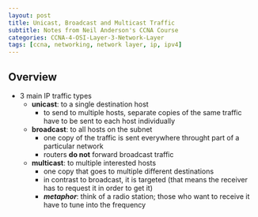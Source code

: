 ```yaml
--- 
layout: post 
title: Unicast, Broadcast and Multicast Traffic
subtitle: Notes from Neil Anderson's CCNA Course
categories: CCNA-4-OSI-Layer-3-Network-Layer
tags: [ccna, networking, network layer, ip, ipv4]
---
```


## Overview

- 3 main IP traffic types
    - **unicast**: to a single destination host
        - to send to multiple hosts, separate copies of the same traffic have to be sent to each host individually
    - **broadcast**: to all hosts on the subnet
        - one copy of the traffic is sent everywhere throught part of a particular network
        - routers **do not** forward broadcast traffic
    - **multicast**: to multiple interested hosts
        - one copy that goes to multiple different destinations
        - in contrast to broadcast, it is targeted (that means the receiver has to request it in order to get it)
        - ***metaphor***: think of a radio station; those who want to receive it have to tune into the frequency
